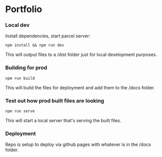 # Portfolio

### Local dev

Install dependencies, start parcel server:

```
npm install && npm run dev
```

This will output files to a /dist folder just for local development purposes.

### Building for prod

```
npm run build
```

This will build the files for deployment and add them to the /docs folder.

### Test out how prod built files are looking

```
npm run serve
```

This will start a local server that's serving the built files.

### Deployment

Repo is setup to deploy via github pages with whatever is in the /docs folder.
